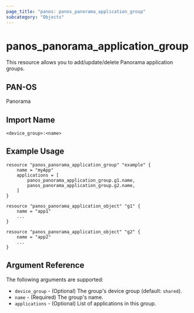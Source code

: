 ```yaml
---
page_title: "panos: panos_panorama_application_group"
subcategory: "Objects"
---
```


# panos_panorama_application_group

This resource allows you to add/update/delete Panorama application groups.


## PAN-OS

Panorama


## Import Name

```shell
<device_group>:<name>
```


## Example Usage

```hcl
resource "panos_panorama_application_group" "example" {
    name = "myApp"
    applications = [
        panos_panorama_application_group.g1.name,
        panos_panorama_application_group.g2.name,
    ]
}

resource "panos_panorama_application_object" "g1" {
    name = "app1"
    ...
}

resource "panos_panorama_application_object" "g2" {
    name = "app2"
    ...
}
```

## Argument Reference

The following arguments are supported:

* `device_group` - (Optional) The group's device group (default: `shared`).
* `name` - (Required) The group's name.
* `applications` - (Optional) List of applications in this group.
